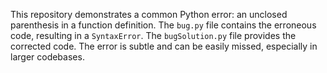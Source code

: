 This repository demonstrates a common Python error: an unclosed parenthesis in a function definition. The `bug.py` file contains the erroneous code, resulting in a `SyntaxError`. The `bugSolution.py` file provides the corrected code.  The error is subtle and can be easily missed, especially in larger codebases.